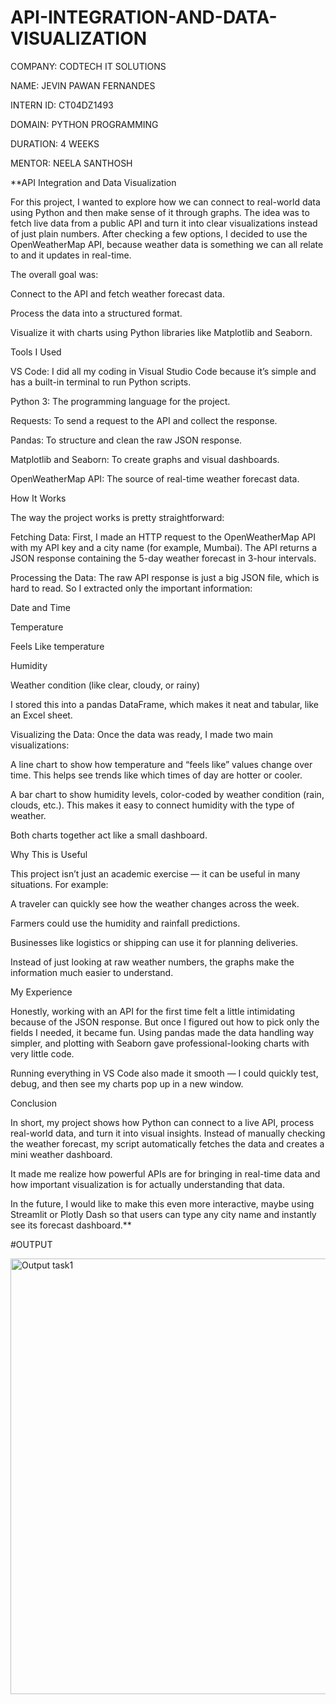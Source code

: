 # API-INTEGRATION-AND-DATA-VISUALIZATION

COMPANY: CODTECH IT SOLUTIONS

NAME: JEVIN PAWAN FERNANDES

INTERN ID: CT04DZ1493

DOMAIN: PYTHON PROGRAMMING

DURATION: 4 WEEKS

MENTOR: NEELA SANTHOSH

**API Integration and Data Visualization

For this project, I wanted to explore how we can connect to real-world data using Python and then make sense of it through graphs. The idea was to fetch live data from a public API and turn it into clear visualizations instead of just plain numbers. After checking a few options, I decided to use the OpenWeatherMap API, because weather data is something we can all relate to and it updates in real-time.

The overall goal was:

Connect to the API and fetch weather forecast data.

Process the data into a structured format.

Visualize it with charts using Python libraries like Matplotlib and Seaborn.

Tools I Used

VS Code: I did all my coding in Visual Studio Code because it’s simple and has a built-in terminal to run Python scripts.

Python 3: The programming language for the project.

Requests: To send a request to the API and collect the response.

Pandas: To structure and clean the raw JSON response.

Matplotlib and Seaborn: To create graphs and visual dashboards.

OpenWeatherMap API: The source of real-time weather forecast data.

How It Works

The way the project works is pretty straightforward:

Fetching Data:
First, I made an HTTP request to the OpenWeatherMap API with my API key and a city name (for example, Mumbai). The API returns a JSON response containing the 5-day weather forecast in 3-hour intervals.

Processing the Data:
The raw API response is just a big JSON file, which is hard to read. So I extracted only the important information:

Date and Time

Temperature

Feels Like temperature

Humidity

Weather condition (like clear, cloudy, or rainy)

I stored this into a pandas DataFrame, which makes it neat and tabular, like an Excel sheet.

Visualizing the Data:
Once the data was ready, I made two main visualizations:

A line chart to show how temperature and “feels like” values change over time. This helps see trends like which times of day are hotter or cooler.

A bar chart to show humidity levels, color-coded by weather condition (rain, clouds, etc.). This makes it easy to connect humidity with the type of weather.

Both charts together act like a small dashboard.

Why This is Useful

This project isn’t just an academic exercise — it can be useful in many situations. For example:

A traveler can quickly see how the weather changes across the week.

Farmers could use the humidity and rainfall predictions.

Businesses like logistics or shipping can use it for planning deliveries.

Instead of just looking at raw weather numbers, the graphs make the information much easier to understand.

My Experience

Honestly, working with an API for the first time felt a little intimidating because of the JSON response. But once I figured out how to pick only the fields I needed, it became fun. Using pandas made the data handling way simpler, and plotting with Seaborn gave professional-looking charts with very little code.

Running everything in VS Code also made it smooth — I could quickly test, debug, and then see my charts pop up in a new window.

Conclusion

In short, my project shows how Python can connect to a live API, process real-world data, and turn it into visual insights. Instead of manually checking the weather forecast, my script automatically fetches the data and creates a mini weather dashboard.

It made me realize how powerful APIs are for bringing in real-time data and how important visualization is for actually understanding that data.

In the future, I would like to make this even more interactive, maybe using Streamlit or Plotly Dash so that users can type any city name and instantly see its forecast dashboard.**

#OUTPUT

<img width="983" height="697" alt="Output task1" src="https://github.com/user-attachments/assets/dc429e09-65b4-4cac-8ff4-8a06b0905b4c" />
